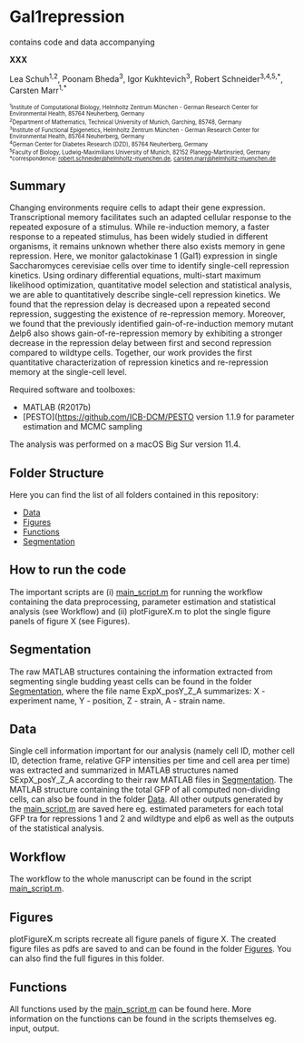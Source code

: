 # Gal1repression

contains code and data accompanying 

__XXX__

Lea Schuh<sup>1,2</sup>, Poonam Bheda<sup>3</sup>, Igor Kukhtevich<sup>3</sup>, Robert Schneider<sup>3,4,5,\*</sup>, Carsten Marr<sup>1,\*</sup>

<sub><sup>
<sup>1</sup>Institute of Computational Biology, Helmholtz Zentrum München - German Research Center for Environmental Health, 85764 Neuherberg, Germany <br>
<sup>2</sup>Department of Mathematics, Technical University of Munich, Garching, 85748, Germany <br>
<sup>3</sup>Institute of Functional Epigenetics, Helmholtz Zentrum München - German Research Center for Environmental Health, 85764 Neuherberg, Germany <br>
<sup>4</sup>German Center for Diabetes Research (DZD), 85764 Neuherberg, Germany <br>
<sup>5</sup>Faculty of Biology, Ludwig-Maximilians University of Munich, 82152 Planegg-Martinsried, Germany <br>
*correspondence: robert.schneider@helmholtz-muenchen.de, carsten.marr@helmholtz-muenchen.de <br>
</sup></sub>

## Summary

Changing environments require cells to adapt their gene expression. Transcriptional memory facilitates such an adapted cellular response to the repeated exposure of a stimulus. While re-induction memory, a faster response to a repeated stimulus, has been widely studied in different organisms, it remains unknown whether there also exists memory in gene repression. 
Here, we monitor galactokinase 1 (Gal1) expression in single Saccharomyces cerevisiae cells over time to identify single-cell repression kinetics. Using ordinary differential equations, multi-start maximum likelihood optimization, quantitative model selection and statistical analysis, we are able to quantitatively describe single-cell repression kinetics. We found that the repression delay is decreased upon a repeated second repression, suggesting the existence of re-repression memory. Moreover, we found that the previously identified gain-of-re-induction memory mutant Δelp6 also shows gain-of-re-repression memory by exhibiting a stronger decrease in the repression delay between first and second repression compared to wildtype cells. 
Together, our work provides the first quantitative characterization of repression kinetics and re-repression memory at the single-cell level. <br>

Required software and toolboxes:

- MATLAB (R2017b)
- [PESTO](https://github.com/ICB-DCM/PESTO version 1.1.9 for parameter estimation and MCMC sampling

The analysis was performed on a macOS Big Sur version 11.4. <br>

## Folder Structure

Here you can find the list of all folders contained in this repository:

- [Data](Data)
- [Figures](Figures)
- [Functions](Functions)
- [Segmentation](Segmentation)

## How to run the code

The important scripts are (i) [main_script.m](main_script.m) for running the workflow containing the data preprocessing, parameter estimation and statistical analysis (see Workflow) and (ii) plotFigureX.m to plot the single figure panels of figure X (see Figures).

## Segmentation

The raw MATLAB structures containing the information extracted from segmenting single budding yeast cells can be found in the folder [Segmentation](Segmentation), where the file name ExpX_posY_Z_A summarizes: X - experiment name, Y - position, Z - strain, A - strain name.

## Data

Single cell information important for our analysis (namely cell ID, mother cell ID, detection frame, relative GFP intensities per time and cell area per time) was extracted and summarized in MATLAB structures named SExpX_posY_Z_A according to their raw MATLAB files in [Segmentation](Segmentation). The MATLAB structure containing the total GFP of all computed non-dividing cells, can also be found in the folder [Data](Data). All other outputs generated by the [main_script.m](main_script.m) are saved here eg. estimated parameters for each total GFP tra for repressions 1 and 2 and wildtype and elp6 as well as the outputs of the statistical analysis. 

## Workflow

The workflow to the whole manuscript can be found in the script [main_script.m](main_script.m).

## Figures
plotFigureX.m scripts recreate all figure panels of figure X. The created figure files as pdfs are saved to and can be found in the folder [Figures](Figures). You can also find the full figures in this folder. 

## Functions
All functions used by the [main_script.m](main_script.m) can be found here. More information on the functions can be found in the scripts themselves eg. input, output. 


